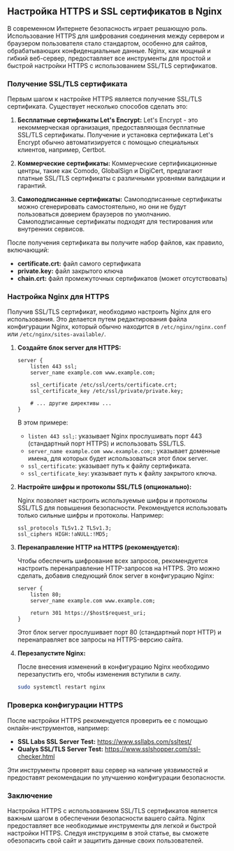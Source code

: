 ## Настройка HTTPS и SSL сертификатов в Nginx

В современном Интернете безопасность играет решающую роль. Использование HTTPS для шифрования соединения между сервером и браузером пользователя стало стандартом, особенно для сайтов, обрабатывающих конфиденциальные данные. Nginx, как мощный и гибкий веб-сервер, предоставляет все инструменты для простой и быстрой настройки HTTPS с использованием SSL/TLS сертификатов.

### Получение SSL/TLS сертификата

Первым шагом к настройке HTTPS является получение SSL/TLS сертификата. Существует несколько способов сделать это:

1. **Бесплатные сертификаты Let's Encrypt:** Let's Encrypt - это некоммерческая организация, предоставляющая бесплатные SSL/TLS сертификаты. Получение и установка сертификата Let's Encrypt обычно автоматизируется с помощью специальных клиентов, например, Certbot. 

2. **Коммерческие сертификаты:** Коммерческие сертификационные центры, такие как Comodo, GlobalSign и DigiCert, предлагают платные SSL/TLS сертификаты с различными уровнями валидации и гарантий.

3. **Самоподписанные сертификаты:** Самоподписанные сертификаты можно сгенерировать самостоятельно, но они не будут пользоваться доверием браузеров по умолчанию. Самоподписанные сертификаты подходят для тестирования или внутренних сервисов.

После получения сертификата вы получите набор файлов, как правило, включающий:

- **certificate.crt:** файл самого сертификата
- **private.key:** файл закрытого ключа
- **chain.crt:** файл промежуточных сертификатов (может отсутствовать)

### Настройка Nginx для HTTPS

Получив SSL/TLS сертификат, необходимо настроить Nginx для его использования. Это делается путем редактирования файла конфигурации Nginx, который обычно находится в `/etc/nginx/nginx.conf` или `/etc/nginx/sites-available/`.

1. **Создайте блок server для HTTPS:**

   ```nginx
   server {
       listen 443 ssl;
       server_name example.com www.example.com;
   
       ssl_certificate /etc/ssl/certs/certificate.crt;
       ssl_certificate_key /etc/ssl/private/private.key;
   
       # ... другие директивы ...
   }
   ```

   В этом примере:

   - `listen 443 ssl;`:  указывает Nginx прослушивать порт 443 (стандартный порт HTTPS) и использовать SSL/TLS.
   - `server_name example.com www.example.com;`: указывает доменные имена, для которых будет использоваться этот блок server.
   - `ssl_certificate`: указывает путь к файлу сертификата.
   - `ssl_certificate_key`: указывает путь к файлу закрытого ключа.

2. **Настройте шифры и протоколы SSL/TLS (опционально):**

   Nginx позволяет настроить используемые шифры и протоколы SSL/TLS для повышения безопасности. Рекомендуется использовать только сильные шифры и протоколы. Например:

   ```nginx
   ssl_protocols TLSv1.2 TLSv1.3;
   ssl_ciphers HIGH:!aNULL:!MD5;
   ```

3. **Перенаправление HTTP на HTTPS (рекомендуется):**

   Чтобы обеспечить шифрование всех запросов, рекомендуется настроить перенаправление HTTP-запросов на HTTPS. Это можно сделать, добавив следующий блок server в конфигурацию Nginx:

   ```nginx
   server {
       listen 80;
       server_name example.com www.example.com;
   
       return 301 https://$host$request_uri;
   }
   ```

   Этот блок server прослушивает порт 80 (стандартный порт HTTP) и перенаправляет все запросы на HTTPS-версию сайта.

4. **Перезапустите Nginx:**

   После внесения изменений в конфигурацию Nginx необходимо перезапустить его, чтобы изменения вступили в силу.

   ```bash
   sudo systemctl restart nginx
   ```

### Проверка конфигурации HTTPS

После настройки HTTPS рекомендуется проверить ее с помощью онлайн-инструментов, например:

- **SSL Labs SSL Server Test:** https://www.ssllabs.com/ssltest/
- **Qualys SSL/TLS Server Test:** https://www.sslshopper.com/ssl-checker.html

Эти инструменты проверят ваш сервер на наличие уязвимостей и предоставят рекомендации по улучшению конфигурации безопасности.

### Заключение

Настройка HTTPS с использованием SSL/TLS сертификатов является важным шагом в обеспечении безопасности вашего сайта. Nginx предоставляет все необходимые инструменты для легкой и быстрой настройки HTTPS. Следуя инструкциям в этой статье, вы сможете обезопасить свой сайт и защитить данные своих пользователей. 
